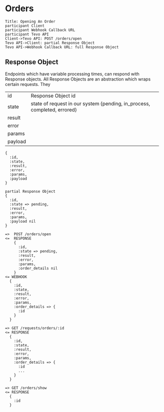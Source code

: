 # Orders


``` sequence-hand
Title: Opening An Order
participant Client
participant Webhook Callback URL
participant Tevo API
Client->Tevo API: POST /orders/open
Tevo API->Client: partial Response Object
Tevo API->Webhook Callback URL: full Response Object
```

## Response Object

Endpoints which have variable processing times, can respond with Response objects.
All 
Response Objects are an abstraction which wraps certain requests.
They 

|         |                                           |
|---------|-------------------------------------------|
| id      | Response Object id                                      |
| state   | state of request in our system {pending, in_process, completed, errored} |
| result  |                                           |
| error   |                                           |
| params  |                                           |
| payload |                                           |

```
{
  :id,
  :state,
  :result,
  :error,
  :params,
  :payload
}
```

```
partial Response Object 
{
  :id,
  :state => pending,
  :result,
  :error,
  :params,
  :payload nil
}
```
```
=>  POST /orders/open
<=  RESPONSE
    {
      :id,
      :state => pending,
      :result,
      :error,
      :params,
      :order_details nil
    }
<= WEBHOOK
  {
    :id,
    :state,
    :result,
    :error,
    :params,
    :order_details => {
      :id
    }
  }

=> GET /requests/orders/:id
<= RESPONSE
  {
    :id,
    :state,
    :result,
    :error,
    :params,
    :order_details => {
      :id
      ...
    }
  }

=> GET /orders/show
<= RESPONSE
  {
    :id
  }
```
